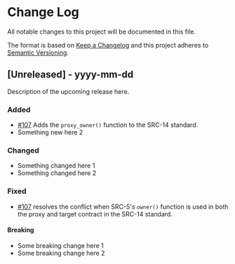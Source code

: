 # Change Log

All notable changes to this project will be documented in this file.

The format is based on [Keep a Changelog](http://keepachangelog.com/)
and this project adheres to [Semantic Versioning](http://semver.org/).

## [Unreleased] - yyyy-mm-dd

Description of the upcoming release here.

### Added

- [#107](https://github.com/FuelLabs/sway-standards/pull/107) Adds the `proxy_owner()` function to the SRC-14 standard.
- Something new here 2

### Changed

- Something changed here 1
- Something changed here 2

### Fixed

- [#107](https://github.com/FuelLabs/sway-standards/pull/107) resolves the conflict when SRC-5's `owner()` function is used in both the proxy and target contract in the SRC-14 standard.

#### Breaking

- Some breaking change here 1
- Some breaking change here 2
